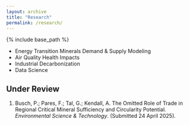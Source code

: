 ```yaml
---
layout: archive
title: "Research"
permalink: /research/
---
```


{% include base_path %}

* Energy Transition Minerals Demand & Supply Modeling
* Air Quality Health Impacts
* Industrial Decarbonization
* Data Science

## Under Review

1. Busch, P.; Pares, F.; Tal, G.; Kendall, A. The Omitted Role of Trade in Regional Critical Mineral Sufficiency and Circularity Potential. *Environmental Science & Technology*. (Submitted 24 April 2025). 
